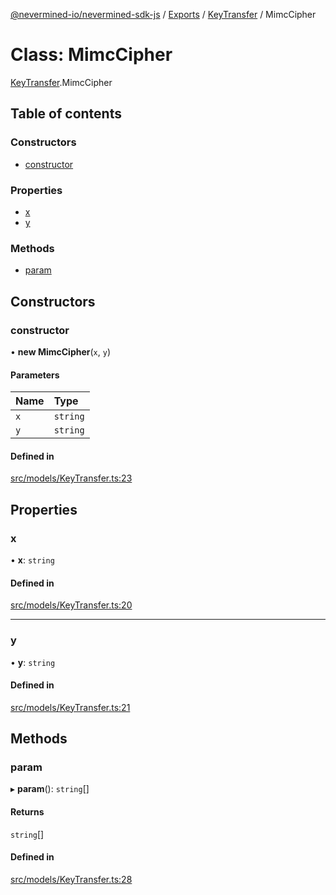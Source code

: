 [@nevermined-io/nevermined-sdk-js](../README.md) / [Exports](../modules.md) / [KeyTransfer](../modules/KeyTransfer.md) / MimcCipher

# Class: MimcCipher

[KeyTransfer](../modules/KeyTransfer.md).MimcCipher

## Table of contents

### Constructors

- [constructor](KeyTransfer.MimcCipher.md#constructor)

### Properties

- [x](KeyTransfer.MimcCipher.md#x)
- [y](KeyTransfer.MimcCipher.md#y)

### Methods

- [param](KeyTransfer.MimcCipher.md#param)

## Constructors

### constructor

• **new MimcCipher**(`x`, `y`)

#### Parameters

| Name | Type |
| :------ | :------ |
| `x` | `string` |
| `y` | `string` |

#### Defined in

[src/models/KeyTransfer.ts:23](https://github.com/nevermined-io/sdk-js/blob/310c98f/src/models/KeyTransfer.ts#L23)

## Properties

### x

• **x**: `string`

#### Defined in

[src/models/KeyTransfer.ts:20](https://github.com/nevermined-io/sdk-js/blob/310c98f/src/models/KeyTransfer.ts#L20)

___

### y

• **y**: `string`

#### Defined in

[src/models/KeyTransfer.ts:21](https://github.com/nevermined-io/sdk-js/blob/310c98f/src/models/KeyTransfer.ts#L21)

## Methods

### param

▸ **param**(): `string`[]

#### Returns

`string`[]

#### Defined in

[src/models/KeyTransfer.ts:28](https://github.com/nevermined-io/sdk-js/blob/310c98f/src/models/KeyTransfer.ts#L28)

